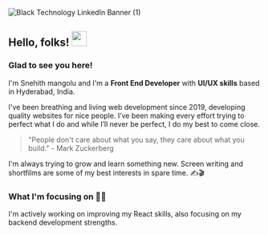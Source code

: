 ![Black Technology LinkedIn Banner (1)](https://user-images.githubusercontent.com/68544805/124880297-c4faa000-dfeb-11eb-9561-36d327bc6538.png)


##  Hello, folks! <img src="https://raw.githubusercontent.com/MartinHeinz/MartinHeinz/master/wave.gif" width="30px">
### Glad to see you here!
I'm Snehith mangolu and I'm a **Front End Developer** with **UI/UX skills** based in Hyderabad, India.

I've been breathing and living web development since 2019, developing quality websites for nice people. I’ve been making every effort trying to perfect what I do and while I’ll never be perfect, I do my best to come close. 

> "People don't care about what you say, they care about what you build." - Mark Zuckerberg

I'm always trying to grow and learn something new. Screen writing and shortfilms are some of my best interests in spare time. ✍️🎬

### What I'm focusing on 👨‍💻
I'm actively working on improving my React skills, also focusing on my backend development strengths.


<!---
Snehith1710/Snehith1710 is a ✨ special ✨ repository because its `README.md` (this file) appears on your GitHub profile.
You can click the Preview link to take a look at your changes.
--->
